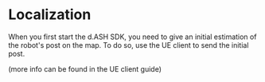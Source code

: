 # Localization

When you first start the d.ASH SDK, you need to give an initial estimation of the robot's post on the map. To do so, use the UE client to send the initial post.

(more info can be found in the UE client guide)
